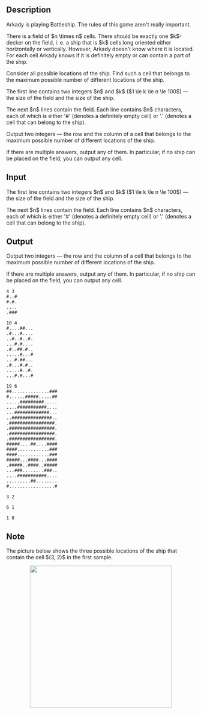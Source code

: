 ## Description

<div><p>Arkady is playing Battleship. The rules of this game aren't really important.</p><p>There is a field of $n \times n$ cells. There should be exactly one $k$-decker on the field, i.&nbsp;e. a ship that is $k$ cells long oriented either horizontally or vertically. However, Arkady doesn't know where it is located. For each cell Arkady knows if it is definitely empty or can contain a part of the ship.</p><p>Consider all possible locations of the ship. Find such a cell that belongs to the maximum possible number of different locations of the ship.</p></div><div class="input-specification"><p>The first line contains two integers $n$ and $k$ ($1 \le k \le n \le 100$)&nbsp;— the size of the field and the size of the ship.</p><p>The next $n$ lines contain the field. Each line contains $n$ characters, each of which is either '<span class="tex-font-style-tt">#</span>' (denotes a definitely empty cell) or '<span class="tex-font-style-tt">.</span>' (denotes a cell that can belong to the ship).</p></div><div class="output-specification"><p>Output two integers&nbsp;— the row and the column of a cell that belongs to the maximum possible number of different locations of the ship.</p><p>If there are multiple answers, output any of them. In particular, if no ship can be placed on the field, you can output any cell.</p></div>

## Input

<p>The first line contains two integers $n$ and $k$ ($1 \le k \le n \le 100$)&nbsp;— the size of the field and the size of the ship.</p><p>The next $n$ lines contain the field. Each line contains $n$ characters, each of which is either '<span class="tex-font-style-tt">#</span>' (denotes a definitely empty cell) or '<span class="tex-font-style-tt">.</span>' (denotes a cell that can belong to the ship).</p>

## Output

<p>Output two integers&nbsp;— the row and the column of a cell that belongs to the maximum possible number of different locations of the ship.</p><p>If there are multiple answers, output any of them. In particular, if no ship can be placed on the field, you can output any cell.</p>





```input1
4 3
#..#
#.#.
....
.###

```




```input2
10 4
#....##...
.#...#....
..#..#..#.
...#.#....
.#..##.#..
.....#...#
...#.##...
.#...#.#..
.....#..#.
...#.#...#

```




```input3
19 6
##..............###
#......#####.....##
.....#########.....
....###########....
...#############...
..###############..
.#################.
.#################.
.#################.
.#################.
#####....##....####
####............###
####............###
#####...####...####
.#####..####..#####
...###........###..
....###########....
.........##........
#.................#

```




```output1
3 2

```




```output2
6 1

```




```output3
1 8

```



## Note

<p>The picture below shows the three possible locations of the ship that contain the cell $(3, 2)$ in the first sample.</p><center> <img class="tex-graphics" height="378px" src="file://dlTRjVtH.png" style="max-width: 100.0%;max-height: 100.0%;" width="378px"> </center>
